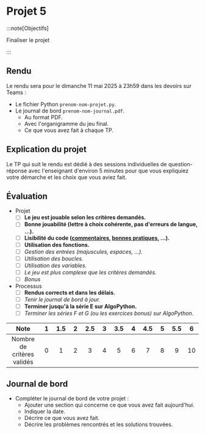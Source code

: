 # Projet 5

:::note[Objectifs]

Finaliser le projet

:::

## Rendu

Le rendu sera pour le dimanche 11 mai 2025 à 23h59 dans les devoirs sur Teams :

- Le fichier Python `prenom-nom-projet.py`.
- Le journal de bord `prenom-nom-journal.pdf`.
  - Au format PDF.
  - Avec l'organigramme du jeu final.
  - Ce que vous avez fait à chaque TP.

## Explication du projet

Le TP qui suit le rendu est dédié à des sessions individuelles de question-réponse avec l'enseignant d'environ 5 minutes pour que vous expliquiez votre démarche et les choix que vous aviez fait.

## Évaluation

- Projet
  - [ ] **Le jeu est jouable selon les critères demandés.**
  - [ ] **Bonne jouabilité (lettre à choix cohérente, pas d'erreurs de langue, &hellip;).**
  - [ ] **Lisibilité du code ([commentaires](https://www.w3schools.com/python/python_comments.asp), [bonnes pratiques](https://www.carnets.info/python/pep8/), &hellip;).**
  - [ ] **Utilisation des fonctions.**
  - [ ] _Gestion des entrées (majuscules, espaces, &hellip;)._
  - [ ] _Utilisation des boucles._
  - [ ] _Utilisation des variables._
  - [ ] _Le jeu est plus complexe que les critères demandés._
  - [ ] _Bonus_
- Processus
  - [ ] **Rendus corrects et dans les délais.**
  - [ ] _Tenir le journal de bord à jour._
  - [ ] **Terminer jusqu'à la série E sur AlgoPython.**
  - [ ] _Terminer les séries F et G (ou les exercices bonus) sur AlgoPython._

|            Note            | &nbsp;1&nbsp; | 1.5 | &nbsp;2&nbsp; | 2.5 | &nbsp;3&nbsp; | 3.5 | &nbsp;4&nbsp; | 4.5 | &nbsp;5&nbsp; | 5.5 | &nbsp;6&nbsp; |
| :------------------------: | :-----------: | :-: | :-----------: | :-: | :-----------: | :-: | :-----------: | :-: | :-----------: | :-: | :-----------: |
| Nombre de critères validés |       0       |  1  |       2       |  3  |       4       |  5  |       6       |  7  |       8       |  9  |      10       |

## Journal de bord

- Compléter le journal de bord de votre projet :
  - Ajouter une section qui concerne ce que vous avez fait aujourd'hui.
  - Indiquer la date.
  - Décrire ce que vous avez fait.
  - Décrire les problèmes rencontrés et les solutions trouvées.
